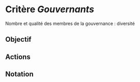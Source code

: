 # Critère *Gouvernants*
Nombre et qualité des membres de la gouvernance : diversité

## Objectif


## Actions


## Notation